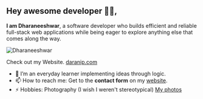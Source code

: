 ## Hey awesome developer 👋🏻,

**I am Dharaneeshwar**, a software developer who builds efficient and reliable full-stack web applications while being eager to explore anything else that comes along the way. 

<img src="https://komarev.com/ghpvc/?username=Dharaneeshwar" alt="Dharaneeshwar" />

Check out my Website. [daranip.com](https://www.daranip.com/ "Dharaneeshwar Portfolio")

- 🌱 I’m an everyday learner implementing ideas through logic.
- 📫 How to reach me: Get to the **contact form** on my [website](https://www.daranip.com/#contact "Contact").
- ⚡ Hobbies: Photography (I wish I weren't stereotypical) [My photos](https://www.instagram.com/darani.p/ "Instagram")
